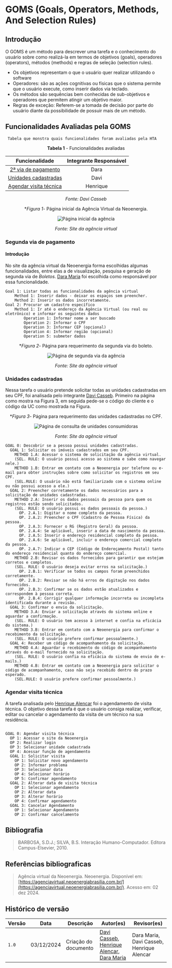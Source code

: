 # GOMS (Goals, Operators, Methods, And Selection Rules)

## Introdução 
O GOMS é um método para descrever uma tarefa e o conhecimento do usuário sobre
como realizá-la em termos de objetivos (goals), operadores (operators), métodos (methods)
e regras de seleção (selection rules).

 - Os objetivos representam o que o usuário quer realizar utilizando o software
 - Operadores: são as ações cognitivas ou físicas que o sistema permite que o usuário execute, como inserir dados via teclado.
 - Os métodos são sequências bem conhecidas de sub-objetivos e operadores que permitem atingir um objetivo maior.
 - Regras de exceção: Referem-se a tomada de decisão por parte do usuário diante da possibilidade de possuir mais de um método.


## Funcionalidades Avaliadas pela GOMS
     Tabela que monstra quais funcionalidades foram avaliadas pela HTA

<center>

**Tabela 1** - Funcionalidades avaliadas

 Funcionalidade    |    Integrante Responsável             |  
|:------:|:-------------------------------:|
| [2ª via de pagamento](#segunda-via-de-pagamento) | Dara  |  
| [Unidades cadastradas](#unidades-cadastradas) | Davi |
| [Agendar visita técnica](#agendar-visita-técnica) | Henrique  |


_Fonte: Davi Casseb_

**Figura 1*- Página inicial da Agência Virtual da Neoenergia.

![Página inicial da agência](../../verificações/neoenergia_1.jpeg)

 _Fonte: Site da agência virtual_  

</center>

### Segunda via de pagamento 

#### Introdução 

No site da agência virtual da Neoenergia forma escolhidas algumas funcionalidades, entre elas a de visualização, pesquisa e geração de segunda via de _Boletos_. [Dara Maria](https://github.com/daramariabs) foi escolhida como responsável por essa funcionalidade. 

```
Goal 1: Listar todas as funcionalidades da agência virtual
    Method 1: Inserir dados - deixar os espaços sem preencher.
    Method 2: Inserir os dados incorretamente.
Goal 2: Procurar um cadastro específico
    Method 1: Ir até o endereço da Agência Virtual (ou real ou eletrônico) e informar os seguintes dados
        Operation 1: Informar nome a ser buscado
        Operation 2: Informar o CPF
        Operation 3: Informar CEP (opcional)
        Operation 4: Informar região (opcional)
        Operation 5: submeter dados
```
<center>

**Figura 2*- Página para requerimento da segunda via do boleto.

![Página de segunda via da agência](../../verificações/neoenergia_4.jpeg)

_Fonte: Site da agência virtual_

</center>

### Unidades cadastradas
Nessa tarefa o usuário pretende solicitar todas as unidades cadastradas em seu CPF, foi analisada pelo integrante [Davi Casseb](https://github.com/dcasseb). Primeiro na página como mostra na Figura 3, em seguida pede-se o código do cliente e o código da UC como mostrada na Figura.

<center>

**Figura 3*- Página para requerimento das unidades cadastradas no CPF.

![Página de consulta de unidades consumidoras](../../verificações/neoenergia_3(corrigido).jpeg)

_Fonte: Site da agência virtual_ 

</center>

```
GOAL 0: Descobrir se a pessoa possui unidades cadastradas.
  GOAL 1: Solicitar os imóveis cadastrados em seu CPF.
    METHOD 1.A: Acessar o sistema de solicitação da agência virtual.
    (SEL. RULE: O usuário possui acesso ao sistema e sabe como navegar nele.)
    METHOD 1.B: Entrar em contato com a Neoenergia por telefone ou e-mail para obter instruções sobre como solicitar os registros em seu CPF.
    (SEL.RULE: O usuário não está familiarizado com o sistema online ou não possui acesso a ele.)
  GOAL 2: Preencher corretamente os dados necessários para a solicitação de unidades cadastradas.
    METHOD 2.A: Inserir os dados pessoais da pessoa para quem os registros estão sendo solicitados.
    (SEL. RULE: O usuário possui os dados pessoais da pessoa.)
      OP. 2.A.1: Digitar o nome completo da pessoa.
      OP. 2.A.2: Preencher o CPF (Cadastro de Pessoa Física) da pessoa.
      OP. 2.A.3: Fornecer o RG (Registro Geral) da pessoa.
      OP. 2.A.4: Se aplicável, inserir a data de nascimento da pessoa.
      OP. 2.A.5: Inserir o endereço residencial completo da pessoa.
      OP. 2.A.6: Se aplicável, incluir o endereço comercial completo da pessoa.
      OP. 2.A.7: Indicar o CEP (Código de Endereçamento Postal) tanto do endereço residencial quanto do endereço comercial.
    METHOD 2.B: Revisar os dados fornecidos para garantir que estejam corretos e completos.
    (SEL. RULE: O usuário deseja evitar erros na solicitação.)
      OP. 2.B.1: Verificar se todos os campos foram preenchidos corretamente.
      OP. 2.B.2: Revisar se não há erros de digitação nos dados fornecidos.
      OP. 2.B.3: Confirmar se os dados estão atualizados e correspondem à pessoa correta.
      OP. 2.B.4: Corrigir qualquer informação incorreta ou incompleta identificada durante a revisão.
  GOAL 3: Confirmar o envio da solicitação.
    METHOD 3.A: Enviar a solicitação através do sistema online e aguardar a confirmação.
    (SEL. RULE: O usuário tem acesso à internet e confia na eficácia do sistema.)
    METHOD 3.B: Entrar em contato com a Neoenergia para confirmar o recebimento da solicitação.
    (SEL. RULE: O usuário prefere confirmar pessoalmente.)
  GOAL 4: Receber um código de acompanhamento da solicitação.
    METHOD 4.A: Aguardar o recebimento do código de acompanhamento através do e-mail fornecido na solicitação.
    (SEL. RULE: O usuário confia na eficácia do sistema de envio de e-mails.)
    METHOD 4.B: Entrar em contato com a Neoenergia para solicitar o código de acompanhamento, caso não seja recebido dentro do prazo esperado.
    (SEL.RULE: O usuário prefere confirmar pessoalmente.)
```

###  Agendar visita técnica

A tarefa analisada pelo [Henrique Alencar](https://github.com/henryqma) foi o agendamento de visita técnica. O objetivo dessa tarefa é que o usuário consiga realizar, verificar, editar ou cancelar o agendamento da visita de um técnico na sua residência.

```

GOAL 0: Agendar visita técnica
  OP 1: Acessar o site da Neoenergia
  OP 2: Realizar login
  OP 3: Selecionar unidade cadastrada
  OP 4: Acessar função de agendamento
  GOAL 1: Solicitar visita
    OP 1: Solicitar novo agendamento
    OP 2: Informar problema
    OP 3: Selecionar data
    OP 4: Selecionar horário
    OP 5: Confirmar agendamento 
  GOAL 2: Alterar data de visita técnica
    OP 1: Selecionar agendamento
    OP 2: Alterar data
    OP 3: Alterar horário
    OP 4: Confirmar agendamento
  GOAL 3: Cancelar Agendamento
    OP 1: Selecionar Agendamento
    OP 2: Confirmar cancelamento

```

## Bibliografia
> BARBOSA, S.D.J.; SILVA, B.S. Interação Humano-Computador. Editora Campus-Elsevier, 2010.

## Referências bibliograficas

> Agência virtual da Neoenergia. Neoenergia. Disponível em: [https://agenciavirtual.neoenergiabrasilia.com.br/](https://agenciavirtual.neoenergiabrasilia.com.br/). Acesso em: 02 dez 2024.


## Histórico de versão

| Versão | Data       | Descrição                             | Autor(es)                                       | Revisor(es)             |
| ------ | ---------- | ------------------------------------- | ----------------------------------------------- | ----------------------- |
| `1.0`  | 03/12/2024 | Criação do documento                    | [Davi Casseb](https://github.com/dcasseb), [Henrique Alencar](https://github.com/henryqma), [Dara Maria](https://github.com/daramariabs)      | Dara Maria, Davi Casseb, Henrique Alencar |
